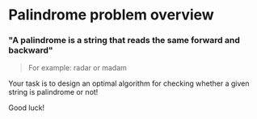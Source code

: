 # Palindrome problem overview
### "A palindrome is a string that reads the same forward and backward"

> For example: radar or madam

Your task is to design an optimal algorithm for checking whether a given string is palindrome or not!

Good luck!